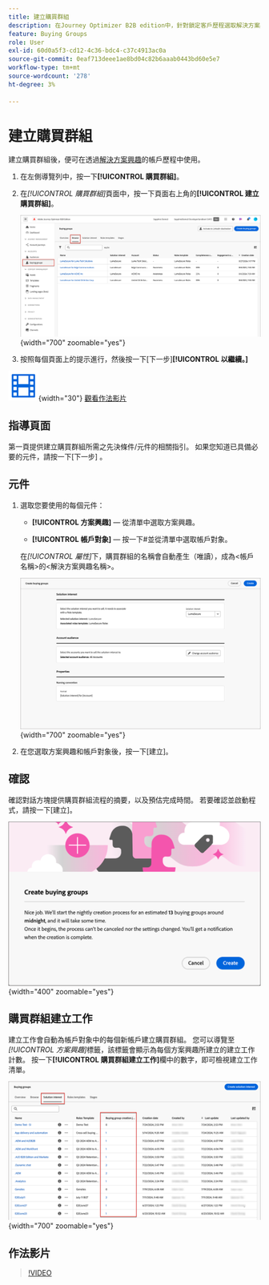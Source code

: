 ```yaml
---
title: 建立購買群組
description: 在Journey Optimizer B2B edition中，針對鎖定客戶歷程選取解決方案興趣和客戶對象，以建立自動購買群組。
feature: Buying Groups
role: User
exl-id: 60d0a5f3-cd12-4c36-bdc4-c37c4913ac0a
source-git-commit: 0eaf713deee1ae8bd04c82b6aaab0443bd60e5e7
workflow-type: tm+mt
source-wordcount: '278'
ht-degree: 3%

---
```



# 建立購買群組

建立購買群組後，便可在透過[解決方案興趣](./solution-interests.md)的帳戶歷程中使用。

1. 在左側導覽列中，按一下&#x200B;**[!UICONTROL 購買群組]**。

1. 在&#x200B;_[!UICONTROL 購買群組]_&#x200B;頁面中，按一下頁面右上角的&#x200B;**[!UICONTROL 建立購買群組]**。

   ![按一下「建立購買群組」](./assets/buying-groups-create.png){width="700" zoomable="yes"}

1. 按照每個頁面上的提示進行，然後按一下[下一步]&#x200B;**[!UICONTROL 以繼續。]**

![影片](../../assets/do-not-localize/icon-video.svg){width="30"} [觀看作法影片](#how-to-video)

## 指導頁面

第一頁提供建立購買群組所需之先決條件/元件的相關指引。 如果您知道已具備必要的元件，請按一下[下一步] **&#x200B;**。

## 元件

1. 選取您要使用的每個元件：

   * **[!UICONTROL 方案興趣]** — 從清單中選取方案興趣。

   * **[!UICONTROL 帳戶對象]** — 按一下#並從清單中選取帳戶對象。

   在&#x200B;_[!UICONTROL 屬性]_&#x200B;下，購買群組的名稱會自動產生（唯讀），成為&lt;帳戶名稱>的&lt;解決方案興趣名稱>。

   ![按一下「建立購買群組」](./assets/buying-groups-create-components.png){width="700" zoomable="yes"}

1. 在您選取方案興趣和帳戶對象後，按一下[建立]。**&#x200B;**

## 確認

確認對話方塊提供購買群組流程的摘要，以及預估完成時間。 若要確認並啟動程式，請按一下[建立]。**&#x200B;**

![建立購買群組確認對話方塊](./assets/buying-groups-create-confirm.png){width="400" zoomable="yes"}

## 購買群組建立工作

建立工作會自動為帳戶對象中的每個新帳戶建立購買群組。 您可以導覽至&#x200B;_[!UICONTROL 方案興趣]_&#x200B;標籤，該標籤會顯示為每個方案興趣所建立的建立工作計數。 按一下&#x200B;**[!UICONTROL 購買群組建立工作]**&#x200B;欄中的數字，即可檢視建立工作清單。

![依方案興趣購買群組工作](./assets/solution-interest-buying-group-jobs.png){width="700" zoomable="yes"}

<!-- Other buying group activities:

Member of buying group.
Assign a member of the buying group.
Remove a member of the buying group. -->

## 作法影片

>[!VIDEO](https://video.tv.adobe.com/v/3451772/?learn=on&captions=chi_hant)
